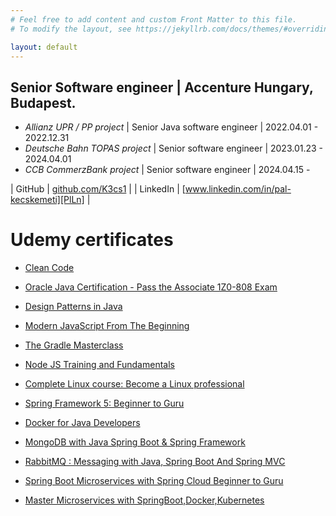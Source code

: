 ```yaml
---
# Feel free to add content and custom Front Matter to this file.
# To modify the layout, see https://jekyllrb.com/docs/themes/#overriding-theme-defaults

layout: default
---
```


## Senior Software engineer | Accenture Hungary, Budapest.
- *Allianz UPR / PP project* | Senior Java software engineer | 2022.04.01 - 2022.12.31
- *Deutsche Bahn TOPAS project* | Senior software engineer | 2023.01.23 - 2024.04.01
- *CCB CommerzBank project* | Senior software engineer | 2024.04.15 -

| GitHub | [github.com/K3cs1][PlGh] |
| LinkedIn | [www.linkedin.com/in/pal-kecskemeti][PlLn] |

# Udemy certificates #
- [Clean Code][UcCc]
- [Oracle Java Certification - Pass the Associate 1Z0-808 Exam][UcOj]
- [Design Patterns in Java][UcDj]
- [Modern JavaScript From The Beginning][UcMj]
- [The Gradle Masterclass][UcGm]
- [Node JS Training and Fundamentals][UcNj]
- [Complete Linux course: Become a Linux professional][UcCl]
- [Spring Framework 5: Beginner to Guru][UcSf]
- [Docker for Java Developers][UcDo]
- [MongoDB with Java Spring Boot & Spring Framework][UcMs]
- [RabbitMQ : Messaging with Java, Spring Boot And Spring MVC][UcRs]
- [Spring Boot Microservices with Spring Cloud Beginner to Guru][UcRt]
- [Master Microservices with SpringBoot,Docker,Kubernetes][UcMn]

   [PlGh]: <https://github.com/K3cs1>
   [PlLn]: <https://www.linkedin.com/in/pal-kecskemeti>
   [UcCc]: <https://www.udemy.com/certificate/UC-cfedefdd-bc19-4f54-981b-0552195c1c05>
   [UcOj]: <https://www.udemy.com/certificate/UC-TANPMHZ9>
   [UcDj]: <https://www.udemy.com/certificate/UC-bf064959-763d-4443-a9b9-afb8b6b8a1b7>
   [UcMj]: <https://www.udemy.com/certificate/UC-RXDT9YJZ>
   [UcGm]: <https://www.udemy.com/certificate/UC-ANWORGW4>
   [UcNj]: <https://www.udemy.com/certificate/UC-PKCCUIDO>
   [UcCl]: <https://www.udemy.com/certificate/UC-f5cf7cb9-0106-4449-853f-2cd0c7ee98fc>
   [UcSf]: <https://www.udemy.com/certificate/UC-CLR1TS82>
   [UcDo]: <https://www.udemy.com/certificate/UC-HM4Z2JUQ>
   [UcMs]: <https://www.udemy.com/certificate/UC-3a7d6404-5145-4197-b800-87bfd55930f4>
   [UcRs]: <https://www.udemy.com/certificate/UC-5b0da720-9198-4e4e-b485-848b723f5a0b>
   [UcRt]: <https://www.udemy.com/certificate/UC-3cd1eb3f-fada-4169-998e-a18291dea396>
   [UcMn]: <https://www.udemy.com/certificate/UC-a426766d-f58b-4033-aabe-81e180040335>
  
